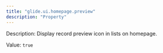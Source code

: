 ```yaml
---
title: "glide.ui.homepage.preview"
description: "Property"
---
```


Description: Display record preview icon in lists on homepage.

Value: `true`